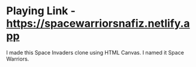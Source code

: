 # Playing Link - https://spacewarriorsnafiz.netlify.app
I made this Space Invaders clone using HTML Canvas. I named it Space Warriors.
